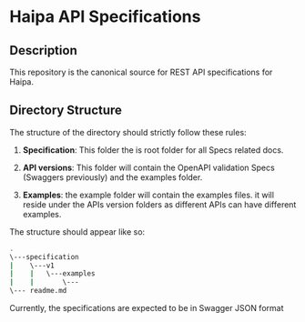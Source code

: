 # Haipa API Specifications

## Description

This repository is the canonical source for REST API specifications for Haipa.

## Directory Structure

The structure of the directory should strictly follow these rules:

1. **Specification**: This folder the is root folder for all Specs related docs.

1. **API versions**: This folder will contain the OpenAPI validation Specs (Swaggers previously) and the examples folder.

1. **Examples**: the example folder will contain the examples files. it will reside under the APIs version folders as different APIs can have different examples.


The structure should appear like so:
```bash
.
\---specification
|    \---v1
|    |   \---examples
|    |       \---
\--- readme.md
```

Currently, the specifications are expected to be in Swagger JSON format
